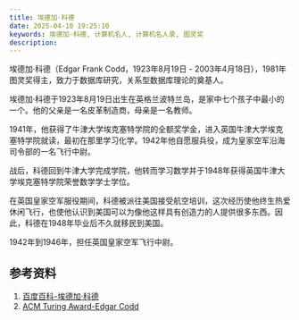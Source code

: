 ```yaml
---
title: 埃德加·科德
date: 2025-04-10 19:25:10
keywords: 埃德加·科德, 计算机名人, 计算机名人录, 图灵奖
description: 
---
```


埃德加·科德（Edgar Frank Codd，1923年8月19日 - 2003年4月18日），1981年图灵奖得主，致力于数据库研究，关系型数据库理论的奠基人。

埃德加·科德于1923年8月19日出生在英格兰波特兰岛，是家中七个孩子中最小的一个。他的父亲是一名皮革制造商，母亲是一名教师。

1941年，他获得了牛津大学埃克塞特学院的全额奖学金，进入英国牛津大学埃克塞特学院就读，最初在那里学习化学。1942年他自愿服兵役，成为皇家空军沿海司令部的一名飞行中尉。

战后，科德回到牛津大学完成学院，他转而学习数学并于1948年获得英国牛津大学埃克塞特学院荣誉数学学士学位。

在英国皇家空军服役期间，科德被派往美国接受航空培训，这次经历使他终生热爱休闲飞行，也使他认识到美国可以为像他这样具有创造力的人提供很多东西。因此，科德在1948年毕业后不久就移民到美国。



1942年到1946年，担任英国皇家空军飞行中尉。

## 参考资料
1. [百度百科-埃德加·科德](https://baike.baidu.com/item/%E5%9F%83%E5%BE%B7%E5%8A%A0%C2%B7%E5%BC%97%E5%85%B0%E5%85%8B%C2%B7%E7%A7%91%E5%BE%B7/9810967)
2. [ACM Turing Award-Edgar Codd](https://amturing.acm.org/award_winners/codd_1000892.cfm)